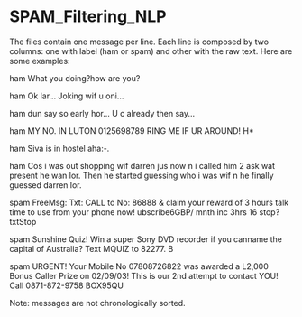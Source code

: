 # SPAM_Filtering_NLP

The files contain one message per line. Each line is composed by two columns: one with label (ham or spam) and other with the raw text. Here are some examples:

ham   What you doing?how are you?

ham   Ok lar... Joking wif u oni...

ham   dun say so early hor... U c already then say...

ham   MY NO. IN LUTON 0125698789 RING ME IF UR AROUND! H*

ham   Siva is in hostel aha:-.

ham   Cos i was out shopping wif darren jus now n i called him 2 ask wat present he wan lor. Then he started guessing who i was wif n he 
finally guessed darren lor.

spam   FreeMsg: Txt: CALL to No: 86888 & claim your reward of 3 hours talk time to use from your phone now! ubscribe6GBP/ mnth inc 3hrs 16 stop?txtStop

spam   Sunshine Quiz! Win a super Sony DVD recorder if you canname the capital of Australia? Text MQUIZ to 82277. B

spam   URGENT! Your Mobile No 07808726822 was awarded a L2,000 Bonus Caller Prize on 02/09/03! This is our 2nd attempt to contact YOU! Call 0871-872-9758 BOX95QU

Note: messages are not chronologically sorted.
